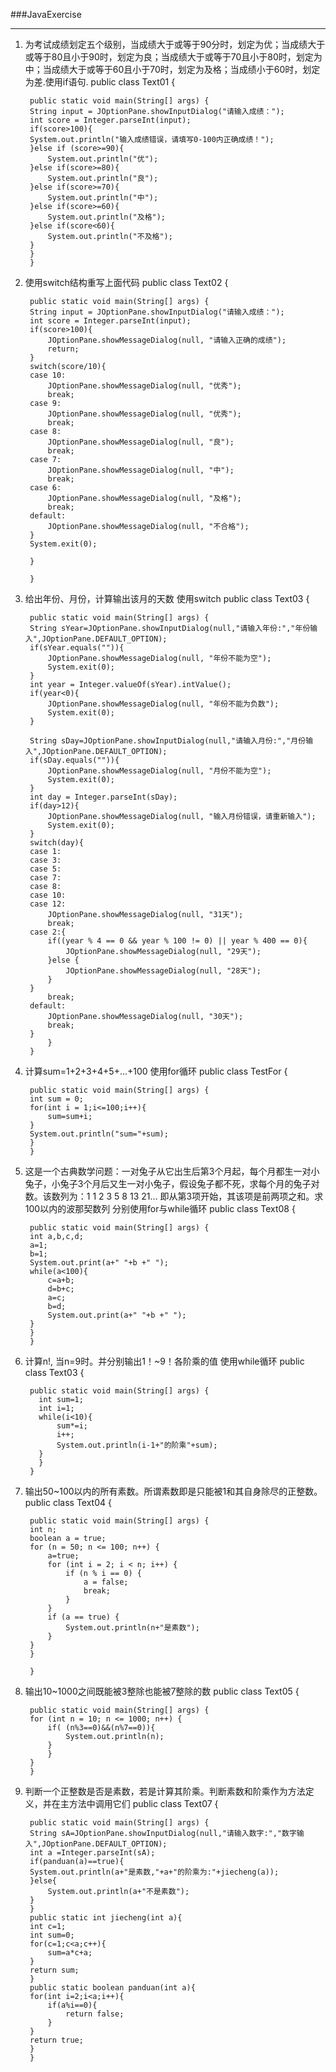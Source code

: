 ###JavaExercise


***

1. 为考试成绩划定五个级别，当成绩大于或等于90分时，划定为优；当成绩大于或等于80且小于90时，划定为良；当成绩大于或等于70且小于80时，划定为中；当成绩大于或等于60且小于70时，划定为及格；当成绩小于60时，划定为差.使用if语句.
		public class Text01 {

		public static void main(String[] args) {
		String input = JOptionPane.showInputDialog("请输入成绩：");
		int score = Integer.parseInt(input);
		if(score>100){
		System.out.println("输入成绩错误，请填写0-100内正确成绩！");
		}else if (score>=90){
			System.out.println("优");
		}else if(score>=80){
			System.out.println("良");
		}else if(score>=70){
			System.out.println("中");
		}else if(score>=60){
			System.out.println("及格");
		}else if(score<60){
			System.out.println("不及格");
		}
		}
		}
		
2. 使用switch结构重写上面代码
		public class Text02 {

		public static void main(String[] args) {
		String input = JOptionPane.showInputDialog("请输入成绩：");
		int score = Integer.parseInt(input);
		if(score>100){
			JOptionPane.showMessageDialog(null, "请输入正确的成绩");
			return;
		}
		switch(score/10){
		case 10:
			JOptionPane.showMessageDialog(null, "优秀");
			break;
		case 9:
			JOptionPane.showMessageDialog(null, "优秀");
			break;
		case 8:
			JOptionPane.showMessageDialog(null, "良");
			break;
		case 7:
			JOptionPane.showMessageDialog(null, "中");
			break;
		case 6:
			JOptionPane.showMessageDialog(null, "及格");
			break;
		default:
			JOptionPane.showMessageDialog(null, "不合格");
		}
		System.exit(0);

		}

		}
		
3. 给出年份、月份，计算输出该月的天数 使用switch
		public class Text03 {

		public static void main(String[] args) {
		String sYear=JOptionPane.showInputDialog(null,"请输入年份:","年份输入",JOptionPane.DEFAULT_OPTION);
		if(sYear.equals("")){
			JOptionPane.showMessageDialog(null, "年份不能为空");
			System.exit(0);
		}
		int year = Integer.valueOf(sYear).intValue();
		if(year<0){
			JOptionPane.showMessageDialog(null, "年份不能为负数");
			System.exit(0);
		}
		
		String sDay=JOptionPane.showInputDialog(null,"请输入月份:","月份输入",JOptionPane.DEFAULT_OPTION);
		if(sDay.equals("")){
			JOptionPane.showMessageDialog(null, "月份不能为空");
			System.exit(0);
		}
		int day = Integer.parseInt(sDay);
		if(day>12){
			JOptionPane.showMessageDialog(null, "输入月份错误，请重新输入");
			System.exit(0);
		}
		switch(day){
		case 1:
		case 3:
		case 5:
		case 7:
		case 8:
		case 10:
		case 12:
			JOptionPane.showMessageDialog(null, "31天");
			break;
		case 2:{
			if((year % 4 == 0 && year % 100 != 0) || year % 400 == 0){
				JOptionPane.showMessageDialog(null, "29天");
			}else {
				JOptionPane.showMessageDialog(null, "28天");
			}
		}
			break;
		default:
			JOptionPane.showMessageDialog(null, "30天");
			break;
		}
			}		   
		}
		
4. 计算sum=1+2+3+4+5+…+100 使用for循环
		public class TestFor {

		public static void main(String[] args) {
		int sum = 0;
		for(int i = 1;i<=100;i++){
			sum=sum+i;
		}
		System.out.println("sum="+sum);
		}
		}
		
5. 这是一个古典数学问题：一对兔子从它出生后第3个月起，每个月都生一对小兔子，小兔子3个月后又生一对小兔子，假设兔子都不死，求每个月的兔子对数。该数列为：1   1   2   3  5   8   13   21…  即从第3项开始，其该项是前两项之和。求100以内的波那契数列 分别使用for与while循环
		public class Text08 {

		public static void main(String[] args) {
		int a,b,c,d;
		a=1;
		b=1;
		System.out.print(a+" "+b +" ");
		while(a<100){
			c=a+b;
			d=b+c;
			a=c;
			b=d;
			System.out.print(a+" "+b +" ");
		}
		}
		}
		
6. 计算n!, 当n=9时。并分别输出1！~9！各阶乘的值 使用while循环
		public class Text03 {

		public static void main(String[] args) {
		  int sum=1;
		  int i=1;
		  while(i<10){
			  sum*=i;
			  i++;
			  System.out.println(i-1+"的阶乘"+sum);
		  }		   
		  }
		}
		
7. 输出50~100以内的所有素数。所谓素数即是只能被1和其自身除尽的正整数。
		public class Text04 {

		public static void main(String[] args) {
		int n;
		boolean a = true;
		for (n = 50; n <= 100; n++) {
			a=true;
			for (int i = 2; i < n; i++) {
				if (n % i == 0) {
					a = false;
					break;
				}
			}
			if (a == true) {
				System.out.println(n+"是素数");
			} 
		}
		}

		}
		
8. 输出10~1000之间既能被3整除也能被7整除的数
		public class Text05 {

		public static void main(String[] args) {
		for (int n = 10; n <= 1000; n++) {
			if( (n%3==0)&&(n%7==0)){
				System.out.println(n);
			}
			}
		}
		}
		
9. 判断一个正整数是否是素数，若是计算其阶乘。判断素数和阶乘作为方法定义，并在主方法中调用它们
		public class Text07 {

		public static void main(String[] args) {
		String sA=JOptionPane.showInputDialog(null,"请输入数字:","数字输入",JOptionPane.DEFAULT_OPTION);
		int a =Integer.parseInt(sA);
		if(panduan(a)==true){
		System.out.println(a+"是素数,"+a+"的阶乘为:"+jiecheng(a));
		}else{
			System.out.println(a+"不是素数");
		}
		} 
		public static int jiecheng(int a){
		int c=1;
		int sum=0;
		for(c=1;c<a;c++){
			sum=a*c+a;
		}
		return sum;
		}
		public static boolean panduan(int a){
		for(int i=2;i<a;i++){
			if(a%i==0){
				return false;
			}
		}
		return true;
		}
		}
		




